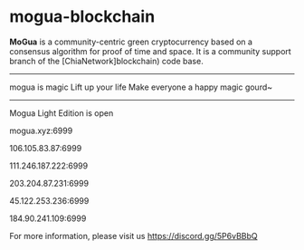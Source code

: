 # mogua-blockchain

**MoGua** is a community-centric green cryptocurrency based on a consensus algorithm for proof of time and space. It is a community support branch of the [ChiaNetwork]blockchain) code base.

***************
mogua is magic
Lift up your life
Make everyone a happy magic gourd~

***************
Mogua Light Edition is open

mogua.xyz:6999

106.105.83.87:6999

111.246.187.222:6999

203.204.87.231:6999

45.122.253.236:6999

184.90.241.109:6999


For more information, please visit us
https://discord.gg/5P6vBBbQ


